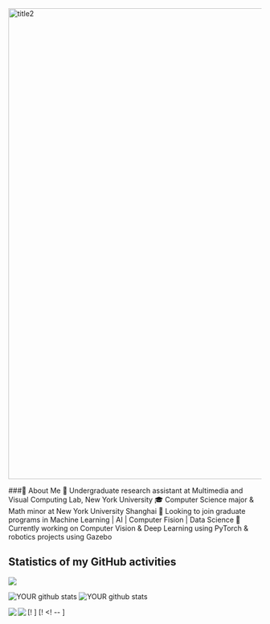 <img width="937" alt="title2" src="https://user-images.githubusercontent.com/74582280/205226328-af37a0a9-028e-4be9-bd6a-6db820825afe.png">

###👋 About Me
💼 Undergraduate research assistant at Multimedia and Visual Computing Lab, New York University
🎓 Computer Science major & Math minor at New York University Shanghai
🔭 Looking to join graduate programs in Machine Learning | AI | Computer Fision | Data Science
🌱 Currently working on Computer Vision & Deep Learning using PyTorch & robotics projects using Gazebo


## Statistics of my GitHub activities

<img align="center" src="https://github-readme-streak-stats.herokuapp.com?user=SilvesterYu&theme=nord&hide_border=true)](https://git.io/streak-stats" />

![YOUR github stats](https://github-readme-stats.vercel.app/api?username=SilvesterYu)
![YOUR github stats](https://github-readme-stats.vercel.app/api/top-langs/?username=SilvesterYu&layout=compact&hide_border=true)



[! <img align="left" src="https://github-readme-stats.vercel.app/api?username=SilvesterYu&theme=vue-dark&layout=compact&count_private=true&show_icons=true&hide_border=true"/> ]
[! <! -- <img align="left" src="https://github-readme-stats.vercel.app/api/top-langs/?username=SilvesterYu&theme=vue-dark&layout=compact&hide_border=true&card_width=250&langs_count=12"/> ]

